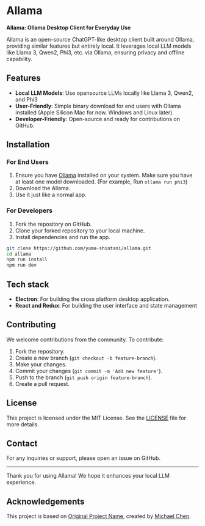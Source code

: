 # Allama

**Allama: Ollama Desktop Client for Everyday Use**

Allama is an open-source ChatGPT-like desktop client built around Ollama, providing similar features but entirely local. It leverages local LLM models like Llama 3, Qwen2, Phi3, etc. via Ollama, ensuring privacy and offline capability.

## Features

- **Local LLM Models**: Use opensource LLMs locally like Llama 3, Qwen2, and Phi3
- **User-Friendly**: Simple binary download for end users with Ollama installed (Apple Silicon Mac for now. Windows and Linux later).
- **Developer-Friendly**: Open-source and ready for contributions on GitHub.

## Installation

### For End Users

1. Ensure you have [Ollama](https://ollama.com) installed on your system. Make sure you have at least one model downloaded. (For example, Run `ollama run phi3`)
2. Download the Allama.
3. Use it just like a normal app.

### For Developers

1. Fork the repository on GitHub.
2. Clone your forked repository to your local machine.
3. Install dependencies and run the app.

```bash
git clone https://github.com/yuma-shintani/allama.git
cd allama
npm run install
npm run dev
```

## Tech stack

- **Electron**: For building the cross platform desktop application.
- **React and Redux**: For building the user interface and state management

## Contributing

We welcome contributions from the community. To contribute:

1. Fork the repository.
2. Create a new branch (`git checkout -b feature-branch`).
3. Make your changes.
4. Commit your changes (`git commit -m 'Add new feature'`).
5. Push to the branch (`git push origin feature-branch`).
6. Create a pull request.

## License

This project is licensed under the MIT License. See the [LICENSE](LICENSE) file for more details.

## Contact

For any inquiries or support, please open an issue on GitHub.

---

Thank you for using Allama! We hope it enhances your local LLM experience.

## Acknowledgements

This project is based on [Original Project Name](https://github.com/humangems/ollamate), created by [Michael Chen](https://github.com/mechiland).
